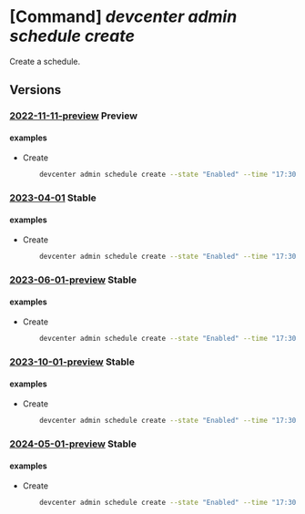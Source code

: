 # [Command] _devcenter admin schedule create_

Create a schedule.

## Versions

### [2022-11-11-preview](/Resources/mgmt-plane/L3N1YnNjcmlwdGlvbnMve30vcmVzb3VyY2Vncm91cHMve30vcHJvdmlkZXJzL21pY3Jvc29mdC5kZXZjZW50ZXIvcHJvamVjdHMve30vcG9vbHMve30vc2NoZWR1bGVzL3t9/2022-11-11-preview.xml) **Preview**

<!-- mgmt-plane /subscriptions/{}/resourcegroups/{}/providers/microsoft.devcenter/projects/{}/pools/{}/schedules/{} 2022-11-11-preview -->

#### examples

- Create
    ```bash
        devcenter admin schedule create --state "Enabled" --time "17:30" --time-zone "America/Los_Angeles" --pool-name "DevPool" --project-name "DevProject" --resource-group "rg1"
    ```

### [2023-04-01](/Resources/mgmt-plane/L3N1YnNjcmlwdGlvbnMve30vcmVzb3VyY2Vncm91cHMve30vcHJvdmlkZXJzL21pY3Jvc29mdC5kZXZjZW50ZXIvcHJvamVjdHMve30vcG9vbHMve30vc2NoZWR1bGVzL3t9/2023-04-01.xml) **Stable**

<!-- mgmt-plane /subscriptions/{}/resourcegroups/{}/providers/microsoft.devcenter/projects/{}/pools/{}/schedules/{} 2023-04-01 -->

#### examples

- Create
    ```bash
        devcenter admin schedule create --state "Enabled" --time "17:30" --time-zone "America/Los_Angeles" --pool-name "DevPool" --project-name "DevProject" --resource-group "rg1"
    ```

### [2023-06-01-preview](/Resources/mgmt-plane/L3N1YnNjcmlwdGlvbnMve30vcmVzb3VyY2Vncm91cHMve30vcHJvdmlkZXJzL21pY3Jvc29mdC5kZXZjZW50ZXIvcHJvamVjdHMve30vcG9vbHMve30vc2NoZWR1bGVzL3t9/2023-06-01-preview.xml) **Stable**

<!-- mgmt-plane /subscriptions/{}/resourcegroups/{}/providers/microsoft.devcenter/projects/{}/pools/{}/schedules/{} 2023-06-01-preview -->

#### examples

- Create
    ```bash
        devcenter admin schedule create --state "Enabled" --time "17:30" --time-zone "America/Los_Angeles" --pool-name "DevPool" --project-name "DevProject" --resource-group "rg1"
    ```

### [2023-10-01-preview](/Resources/mgmt-plane/L3N1YnNjcmlwdGlvbnMve30vcmVzb3VyY2Vncm91cHMve30vcHJvdmlkZXJzL21pY3Jvc29mdC5kZXZjZW50ZXIvcHJvamVjdHMve30vcG9vbHMve30vc2NoZWR1bGVzL3t9/2023-10-01-preview.xml) **Stable**

<!-- mgmt-plane /subscriptions/{}/resourcegroups/{}/providers/microsoft.devcenter/projects/{}/pools/{}/schedules/{} 2023-10-01-preview -->

#### examples

- Create
    ```bash
        devcenter admin schedule create --state "Enabled" --time "17:30" --time-zone "America/Los_Angeles" --pool-name "DevPool" --project-name "DevProject" --resource-group "rg1"
    ```

### [2024-05-01-preview](/Resources/mgmt-plane/L3N1YnNjcmlwdGlvbnMve30vcmVzb3VyY2Vncm91cHMve30vcHJvdmlkZXJzL21pY3Jvc29mdC5kZXZjZW50ZXIvcHJvamVjdHMve30vcG9vbHMve30vc2NoZWR1bGVzL3t9/2024-05-01-preview.xml) **Stable**

<!-- mgmt-plane /subscriptions/{}/resourcegroups/{}/providers/microsoft.devcenter/projects/{}/pools/{}/schedules/{} 2024-05-01-preview -->

#### examples

- Create
    ```bash
        devcenter admin schedule create --state "Enabled" --time "17:30" --time-zone "America/Los_Angeles" --pool-name "DevPool" --project-name "DevProject" --resource-group "rg1"
    ```
